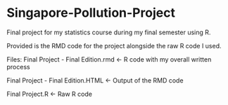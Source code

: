 # Singapore-Pollution-Project
Final project for my statistics course during my final semester using R.

Provided is the RMD code for the project alongside the raw R code I used.


Files:
Final Project - Final Edition.rmd <- R code with my overall written process

Final Project - Final Edition.HTML <- Output of the RMD code

Final Project.R <- Raw R code
